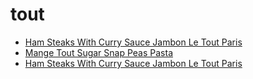# tout

 * [Ham Steaks With Curry Sauce Jambon Le Tout Paris](../../index/h/ham-steaks-with-curry-sauce-jambon-le-tout-paris.json)
 * [Mange Tout Sugar Snap Peas Pasta](../../index/m/mange-tout-sugar-snap-peas-pasta.json)
 * [Ham Steaks With Curry Sauce Jambon Le Tout Paris](../../index/h/ham-steaks-with-curry-sauce-jambon-le-tout-paris.json)
